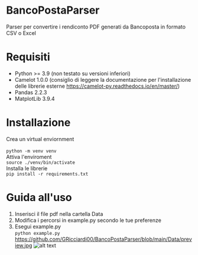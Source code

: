 # BancoPostaParser
Parser per convertire i rendiconto PDF generati da Bancoposta in formato CSV o Excel

# Requisiti
- Python >= 3.9 (non testato su versioni inferiori)
- Camelot 1.0.0 (consiglio di leggere la documentazione per l'installazione delle librerie esterne https://camelot-py.readthedocs.io/en/master/)
- Pandas 2.2.3
- MatplotLib 3.9.4
# Installazione
Crea un virtual enviornment<br />  
`python -m venv venv`<br /> 
Attiva l'enviroment<br /> 
`source ./venv/bin/activate`<br /> 
Installa le librerie<br /> 
`pip install -r requirements.txt`<br /> 
# Guida all'uso
1) Inserisci il file pdf nella cartella Data
2) Modifica i percorsi in example.py secondo le tue preferenze
3) Esegui example.py<br /> 
`python example.py`
https://github.com/GRicciardi00/BancoPostaParser/blob/main/Data/preview.jpg
![alt text](https://github.com/GRicciardi00/BancoPostaParser/blob/main/Data/preview.jpg)
